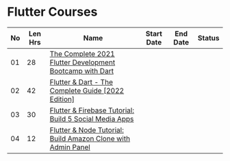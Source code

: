 # Flutter Courses

| No | Len Hrs | Name | Start Date | End Date | Status |
| - | - | - | - | - | - |
| 01 | 28 | [The Complete 2021 Flutter Development Bootcamp with Dart](https://www.udemy.com/course/flutter-bootcamp-with-dart/) |  |  |  |
| 02 | 42 | [Flutter & Dart - The Complete Guide [2022 Edition]](https://www.udemy.com/course/learn-flutter-dart-to-build-ios-android-apps/) |  |  |  |
| 03 | 30 | [Flutter & Firebase Tutorial: Build 5 Social Media Apps](https://www.udemy.com/course/flutter-firebase-tutorial-build-5-social-media-apps/) |  |  |  |
| 04 | 12 | [Flutter & Node Tutorial: Build Amazon Clone with Admin Panel](https://www.udemy.com/course/flutter-node-tutorial/) |  |  |  |
